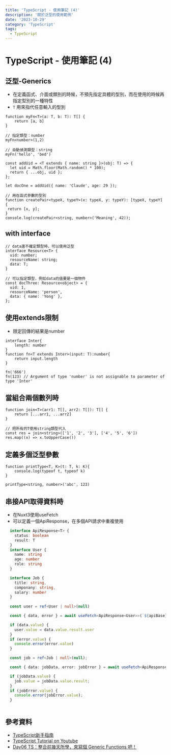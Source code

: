 ```yaml
---
title: 'TypeScript - 使用筆記 (4)'
description: '關於泛型的使用範例'
date: '2023-10-29'
category: 'TypeScript'
tags:
  - TypeScript
---
```


# TypeScript - 使用筆記 (4)


## 泛型-Generics
- 在定義函式、介面或類別的時候，不預先指定具體的型別，而在使用的時候再指定型別的一種特性
- `T` 用來指代任意輸入的型別

```tsx
function myFn<T>(a: T, b: T): T[] {
	return [a, b]
}

// 指定類型：number
myFn<number>(1,2)

// 自動偵測類型：string
myFn('hello', 'bed')
```

```tsx
const addUid = <T extends { name: string }>(obj: T) => {
  let uid = Math.floor(Math.random() * 100);
  return { ...obj, uid };
};

let docOne = addUid({ name: 'Claude', age: 29 });

// 用在函式參數的型別
function createPair<typeX, typeY>(x: typeX, y: typeY): [typeX, typeY] {
 return [x, y];
}
console.log(createPair<string, number>('Meaning', 42));
```

## with interface

```tsx
// data還不確定類型時，可以使用泛型
interface Resource<T> {
  uid: number;
  resourceName: string;
  data: T;
}

// 可以指定類型，例如data的值要是一個物件
const docThree: Resource<object> = {
  uid: 1,
  resourceName: 'person',
  data: { name: 'Yong' },
};
```

## 使用extends限制

- 限定回傳的結果是number
```tsx
interface Inter{
	length: number
}
function fn<T extends Inter>(input: T):number{
	return input.length
}

fn('666')
fn(123) // Argument of type 'number' is not assignable to parameter of type 'Inter'

```

## 當組合兩個數列時

```tsx
function join<T>(arr1: T[], arr2: T[]): T[] {
	return [...arr1, ...arr2]
}

// 把所有的T使用string類型代入
const res = join<string>(['1', '2', '3'], ['4', '5', '6'])
res.map((x) => x.toUpperCase())
```

## 定義多個泛型參數

```tsx
function printType<T, K>(t: T, k: K){
	console.log(typeof t, typeof k)
}

printType<string, number>('abc', 123)
```

## 串接API取得資料時
- 在Nuxt3使用useFetch
- 可以定義一個ApiResponse，在多個API請求中重複使用
```ts
  interface ApiResponse<T> {
    status: boolean
    result: T
  }
  interface User {
    name: string
    age: number
    role: string
  }

  interface Job {
    title: string,
    componany: string,
    salary: number
  }
  
  const user = ref<User | null>(null)

  const { data, error } = await useFetch<ApiResponse<User>>(`${apiBase}/user/1`)

  if (data.value) {
    user.value = data.value.result.user
  }
  if (error.value) {
    console.error(error.value)
  }

  const job = ref<Job | null>(null);

  const { data: jobData, error: jobError } = await useFetch<ApiResponse<Job>>(`${apiBase}/job`);

  if (jobData.value) {
    job.value = jobData.value.result;
  }
  if (jobError.value) {
    console.error(jobError.value);
  }



```

## 參考資料
- [TypeScript新手指南](https://willh.gitbook.io/typescript-tutorial/)
- [TypeScript Tutorial on Youtube](https://www.youtube.com/watch?v=2pZmKW9-I_k&list=PL4cUxeGkcC9gUgr39Q_yD6v-bSyMwKPUI&index=2)
- [Day06 TS：整合前幾天所學，來寫個 Generic Functions 吧！](https://ithelp.ithome.com.tw/articles/10268780?sc=rss.iron)